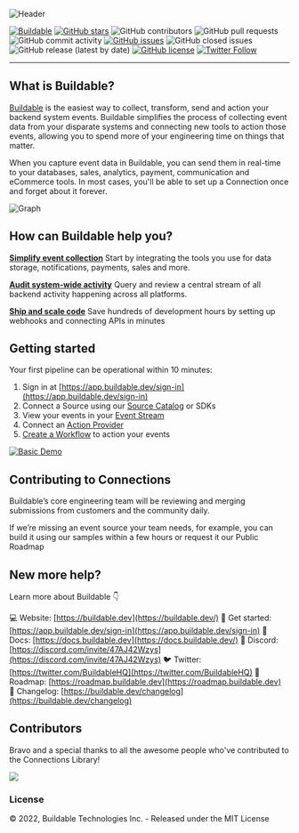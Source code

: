 ![Header](https://assets.buildable.dev/catalog/graphics/one-api-100-integrations.png)

[![Buildable](https://assets.buildable.dev/buildable-logos/powered-by-buildable.svg)](https://buildable.dev) [![GitHub stars](https://img.shields.io/github/stars/buildable/templates)](https://github.com/buildable/templates/stargazers) ![GitHub contributors](https://img.shields.io/github/contributors/buildable/templates) ![GitHub pull requests](https://img.shields.io/github/issues-pr-raw/buildable/templates) ![GitHub commit activity](https://img.shields.io/github/commit-activity/m/buildable/templates) [![GitHub issues](https://img.shields.io/github/issues/buildable/templates)](https://github.com/buildable/templates/issues) ![GitHub closed issues](https://img.shields.io/github/issues-closed/buildable/templates) ![GitHub release (latest by date)](https://img.shields.io/github/v/release/buildable/templates) [![GitHub license](https://img.shields.io/github/license/buildable/templates)](https://github.com/buildable/templates) [![Twitter Follow](https://img.shields.io/twitter/follow/BuildableHQ?style=social)](https://twitter.com/BuildableHQ)

---

## What is Buildable?

[Buildable](https://buildable.dev/) is the easiest way to collect, transform, send and action your backend system events. Buildable simplifies the process of collecting event data from your disparate systems and connecting new tools to action those events, allowing you to spend more of your engineering time on things that matter.

When you capture event data in Buildable, you can send them in real-time to your databases, sales, analytics, payment, communication and eCommerce tools. In most cases, you'll be able to set up a Connection once and forget about it forever.

![Graph](https://assets.buildable.dev/catalog/graphics/buildable-graph.png)

## How can Buildable help you?

**[Simplify event collection](https://docs.buildable.dev/connections/source-catalog)**
Start by integrating the tools you use for data storage, notifications, payments, sales and more.

**[Audit system-wide activity](https://docs.buildable.dev/streams/viewing-events)**
Query and review a central stream of all backend activity happening across all platforms.

**[Ship and scale code](https://docs.buildable.dev/workflows/building-workflows)**
Save hundreds of development hours by setting up webhooks and connecting APIs in minutes

## Getting started

Your first pipeline can be operational within 10 minutes:

1. Sign in at [https://app.buildable.dev/sign-in](https://app.buildable.dev/sign-in)
2. Connect a Source using our [Source Catalog](https://docs.buildable.dev/connections/source-catalog) or SDKs
3. View your events in your [Event Stream](https://docs.buildable.dev/streams/viewing-events)
4. Connect an [Action Provider](https://docs.buildable.dev/connections/action-catalog)
5. [Create a Workflow](https://docs.buildable.dev/workflows/building-workflows) to action your events

[![Basic Demo](https://img.youtube.com/vi/JUpjxvqAM6w/0.jpg)](https://www.youtube.com/watch?v=JUpjxvqAM6w&feature=emb_imp_woyt)

## Contributing to Connections

Buildable’s core engineering team will be reviewing and merging submissions from customers and the community daily. 

If we’re missing an event source your team needs, for example, you can build it using our samples within a few hours or request it our Public Roadmap

## New more help?

Learn more about Buildable 👇

💻 Website: [https://buildable.dev](https://buildable.dev/)
🏁 Get started: [https://app.buildable.dev/sign-in](https://app.buildable.dev/sign-in)
📄 Docs: [https://docs.buildable.dev](https://docs.buildable.dev/)
💬 Discord: [https://discord.com/invite/47AJ42Wzys](https://discord.com/invite/47AJ42Wzys)
🐦 Twitter: [https://twitter.com/BuildableHQ](https://twitter.com/BuildableHQ)
🚥 Roadmap: [https://roadmap.buildable.dev](https://roadmap.buildable.dev)
📣 Changelog: [https://buildable.dev/changelog](https://buildable.dev/changelog)

## Contributors

Bravo and a special thanks to all the awesome people who've contributed to the Connections Library!

<a href="https://github.com/buildable/connections/graphs/contributors">
  <img src="https://contrib.rocks/image?repo=buildable/connections" />
</a>

### License

© 2022, Buildable Technologies Inc. - Released under the MIT License
